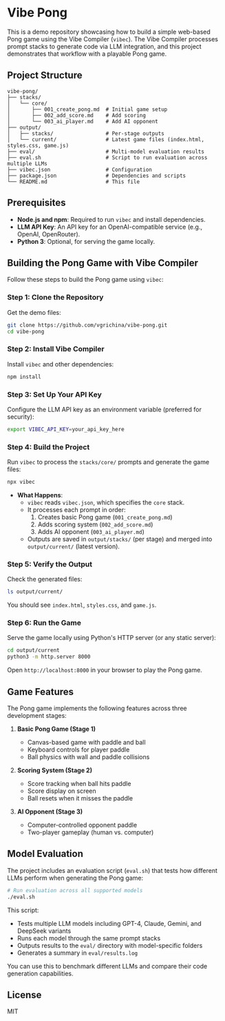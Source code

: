 # Vibe Pong

This is a demo repository showcasing how to build a simple web-based Pong game using the Vibe Compiler (`vibec`). The Vibe Compiler processes prompt stacks to generate code via LLM integration, and this project demonstrates that workflow with a playable Pong game.

## Project Structure
```
vibe-pong/
├── stacks/
│   └── core/
│       ├── 001_create_pong.md  # Initial game setup
│       ├── 002_add_score.md    # Add scoring
│       └── 003_ai_player.md    # Add AI opponent
├── output/
│   ├── stacks/                 # Per-stage outputs
│   └── current/                # Latest game files (index.html, styles.css, game.js)
├── eval/                       # Multi-model evaluation results
├── eval.sh                     # Script to run evaluation across multiple LLMs
├── vibec.json                  # Configuration
├── package.json                # Dependencies and scripts
└── README.md                   # This file
```

## Prerequisites
- **Node.js and npm**: Required to run `vibec` and install dependencies.
- **LLM API Key**: An API key for an OpenAI-compatible service (e.g., OpenAI, OpenRouter).
- **Python 3**: Optional, for serving the game locally.

## Building the Pong Game with Vibe Compiler

Follow these steps to build the Pong game using `vibec`:

### Step 1: Clone the Repository
Get the demo files:
```bash
git clone https://github.com/vgrichina/vibe-pong.git
cd vibe-pong
```

### Step 2: Install Vibe Compiler
Install `vibec` and other dependencies:
```bash
npm install
```

### Step 3: Set Up Your API Key
Configure the LLM API key as an environment variable (preferred for security):
```bash
export VIBEC_API_KEY=your_api_key_here
```

### Step 4: Build the Project
Run `vibec` to process the `stacks/core/` prompts and generate the game files:
```bash
npx vibec
```
- **What Happens**: 
  - `vibec` reads `vibec.json`, which specifies the `core` stack.
  - It processes each prompt in order: 
    1. Creates basic Pong game (`001_create_pong.md`) 
    2. Adds scoring system (`002_add_score.md`)
    3. Adds AI opponent (`003_ai_player.md`)
  - Outputs are saved in `output/stacks/` (per stage) and merged into `output/current/` (latest version).

### Step 5: Verify the Output
Check the generated files:
```bash
ls output/current/
```
You should see `index.html`, `styles.css`, and `game.js`.

### Step 6: Run the Game
Serve the game locally using Python's HTTP server (or any static server):
```bash
cd output/current
python3 -m http.server 8000
```
Open `http://localhost:8000` in your browser to play the Pong game.

## Game Features

The Pong game implements the following features across three development stages:

1. **Basic Pong Game (Stage 1)**
   - Canvas-based game with paddle and ball
   - Keyboard controls for player paddle
   - Ball physics with wall and paddle collisions

2. **Scoring System (Stage 2)**
   - Score tracking when ball hits paddle
   - Score display on screen
   - Ball resets when it misses the paddle

3. **AI Opponent (Stage 3)**
   - Computer-controlled opponent paddle
   - Two-player gameplay (human vs. computer)

## Model Evaluation

The project includes an evaluation script (`eval.sh`) that tests how different LLMs perform when generating the Pong game:

```bash
# Run evaluation across all supported models
./eval.sh
```

This script:
- Tests multiple LLM models including GPT-4, Claude, Gemini, and DeepSeek variants
- Runs each model through the same prompt stacks
- Outputs results to the `eval/` directory with model-specific folders
- Generates a summary in `eval/results.log`

You can use this to benchmark different LLMs and compare their code generation capabilities.

## License
MIT